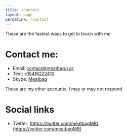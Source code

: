 ```yaml
---
title: /contact
layout: page
permalink: /contact
---
```

These are the fastest ways to get in touch with me
# Contact me:
- Email: [contact@meatbag.xyz](mailto:contact@meatbag.xyz)
- Text: [+15416222410](sms:+15416222410)
- Skype: [Meatbag](skype:live:.cid.d59a8673cffca71b?chat)


These are my other accounts. I may or may not respond
# Social links
- Twitter: [https://twitter.com/meatbagMB](https://twitter.com/meatbagMB)

